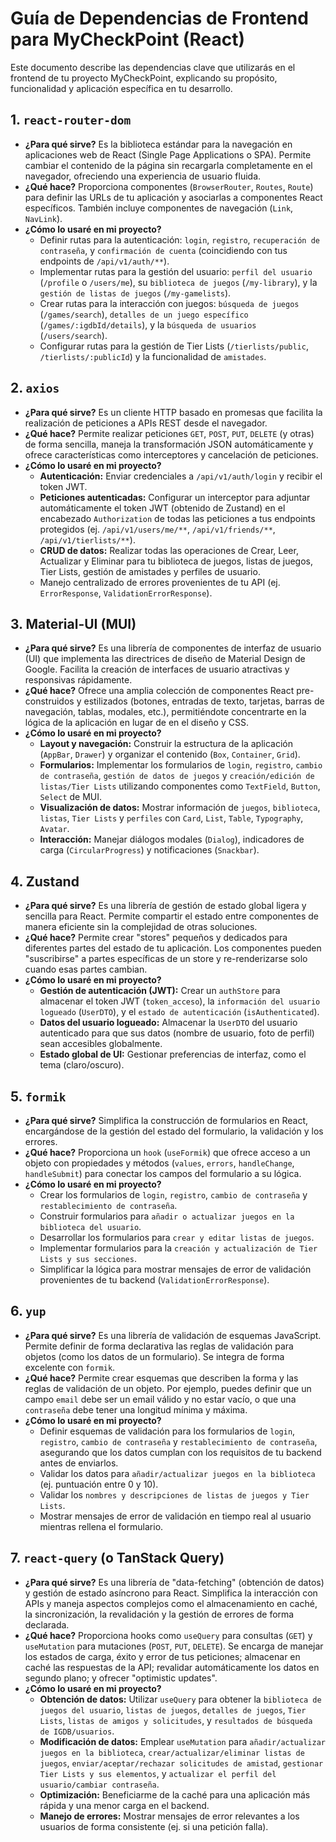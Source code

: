 # Guía de Dependencias de Frontend para MyCheckPoint (React)

Este documento describe las dependencias clave que utilizarás en el frontend de tu proyecto MyCheckPoint, explicando su propósito, funcionalidad y aplicación específica en tu desarrollo.

## 1. `react-router-dom`

* **¿Para qué sirve?** Es la biblioteca estándar para la navegación en aplicaciones web de React (Single Page Applications o SPA). Permite cambiar el contenido de la página sin recargarla completamente en el navegador, ofreciendo una experiencia de usuario fluida.
* **¿Qué hace?** Proporciona componentes (`BrowserRouter`, `Routes`, `Route`) para definir las URLs de tu aplicación y asociarlas a componentes React específicos. También incluye componentes de navegación (`Link`, `NavLink`).
* **¿Cómo lo usaré en mi proyecto?**
    * Definir rutas para la autenticación: `login`, `registro`, `recuperación de contraseña`, y `confirmación de cuenta` (coincidiendo con tus endpoints de `/api/v1/auth/**`).
    * Implementar rutas para la gestión del usuario: `perfil del usuario` (`/profile` o `/users/me`), su `biblioteca de juegos` (`/my-library`), y la `gestión de listas de juegos` (`/my-gamelists`).
    * Crear rutas para la interacción con juegos: `búsqueda de juegos` (`/games/search`), `detalles de un juego específico` (`/games/:igdbId/details`), y la `búsqueda de usuarios` (`/users/search`).
    * Configurar rutas para la gestión de Tier Lists (`/tierlists/public`, `/tierlists/:publicId`) y la funcionalidad de `amistades`.

## 2. `axios`

* **¿Para qué sirve?** Es un cliente HTTP basado en promesas que facilita la realización de peticiones a APIs REST desde el navegador.
* **¿Qué hace?** Permite realizar peticiones `GET`, `POST`, `PUT`, `DELETE` (y otras) de forma sencilla, maneja la transformación JSON automáticamente y ofrece características como interceptores y cancelación de peticiones.
* **¿Cómo lo usaré en mi proyecto?**
    * **Autenticación:** Enviar credenciales a `/api/v1/auth/login` y recibir el token JWT.
    * **Peticiones autenticadas:** Configurar un interceptor para adjuntar automáticamente el token JWT (obtenido de Zustand) en el encabezado `Authorization` de todas las peticiones a tus endpoints protegidos (ej. `/api/v1/users/me/**`, `/api/v1/friends/**`, `/api/v1/tierlists/**`).
    * **CRUD de datos:** Realizar todas las operaciones de Crear, Leer, Actualizar y Eliminar para tu biblioteca de juegos, listas de juegos, Tier Lists, gestión de amistades y perfiles de usuario.
    * Manejo centralizado de errores provenientes de tu API (ej. `ErrorResponse`, `ValidationErrorResponse`).

## 3. Material-UI (MUI)

* **¿Para qué sirve?** Es una librería de componentes de interfaz de usuario (UI) que implementa las directrices de diseño de Material Design de Google. Facilita la creación de interfaces de usuario atractivas y responsivas rápidamente.
* **¿Qué hace?** Ofrece una amplia colección de componentes React pre-construidos y estilizados (botones, entradas de texto, tarjetas, barras de navegación, tablas, modales, etc.), permitiéndote concentrarte en la lógica de la aplicación en lugar de en el diseño y CSS.
* **¿Cómo lo usaré en mi proyecto?**
    * **Layout y navegación:** Construir la estructura de la aplicación (`AppBar`, `Drawer`) y organizar el contenido (`Box`, `Container`, `Grid`).
    * **Formularios:** Implementar los formularios de `login`, `registro`, `cambio de contraseña`, `gestión de datos de juegos` y `creación/edición de listas/Tier Lists` utilizando componentes como `TextField`, `Button`, `Select` de MUI.
    * **Visualización de datos:** Mostrar información de `juegos`, `biblioteca`, `listas`, `Tier Lists` y `perfiles` con `Card`, `List`, `Table`, `Typography`, `Avatar`.
    * **Interacción:** Manejar diálogos modales (`Dialog`), indicadores de carga (`CircularProgress`) y notificaciones (`Snackbar`).

## 4. Zustand

* **¿Para qué sirve?** Es una librería de gestión de estado global ligera y sencilla para React. Permite compartir el estado entre componentes de manera eficiente sin la complejidad de otras soluciones.
* **¿Qué hace?** Permite crear "stores" pequeños y dedicados para diferentes partes del estado de tu aplicación. Los componentes pueden "suscribirse" a partes específicas de un store y re-renderizarse solo cuando esas partes cambian.
* **¿Cómo lo usaré en mi proyecto?**
    * **Gestión de autenticación (JWT):** Crear un `authStore` para almacenar el token JWT (`token_acceso`), la `información del usuario logueado` (`UserDTO`), y el `estado de autenticación` (`isAuthenticated`).
    * **Datos del usuario logueado:** Almacenar la `UserDTO` del usuario autenticado para que sus datos (nombre de usuario, foto de perfil) sean accesibles globalmente.
    * **Estado global de UI:** Gestionar preferencias de interfaz, como el tema (claro/oscuro).

## 5. `formik`

* **¿Para qué sirve?** Simplifica la construcción de formularios en React, encargándose de la gestión del estado del formulario, la validación y los errores.
* **¿Qué hace?** Proporciona un `hook` (`useFormik`) que ofrece acceso a un objeto con propiedades y métodos (`values`, `errors`, `handleChange`, `handleSubmit`) para conectar los campos del formulario a su lógica.
* **¿Cómo lo usaré en mi proyecto?**
    * Crear los formularios de `login`, `registro`, `cambio de contraseña` y `restablecimiento de contraseña`.
    * Construir formularios para `añadir o actualizar juegos en la biblioteca del usuario`.
    * Desarrollar los formularios para `crear y editar listas de juegos`.
    * Implementar formularios para la `creación y actualización de Tier Lists y sus secciones`.
    * Simplificar la lógica para mostrar mensajes de error de validación provenientes de tu backend (`ValidationErrorResponse`).

## 6. `yup`

* **¿Para qué sirve?** Es una librería de validación de esquemas JavaScript. Permite definir de forma declarativa las reglas de validación para objetos (como los datos de un formulario). Se integra de forma excelente con `formik`.
* **¿Qué hace?** Permite crear esquemas que describen la forma y las reglas de validación de un objeto. Por ejemplo, puedes definir que un campo `email` debe ser un email válido y no estar vacío, o que una `contraseña` debe tener una longitud mínima y máxima.
* **¿Cómo lo usaré en mi proyecto?**
    * Definir esquemas de validación para los formularios de `login`, `registro`, `cambio de contraseña` y `restablecimiento de contraseña`, asegurando que los datos cumplan con los requisitos de tu backend antes de enviarlos.
    * Validar los datos para `añadir/actualizar juegos en la biblioteca` (ej. puntuación entre 0 y 10).
    * Validar los `nombres y descripciones de listas de juegos y Tier Lists`.
    * Mostrar mensajes de error de validación en tiempo real al usuario mientras rellena el formulario.

## 7. `react-query` (o TanStack Query)

* **¿Para qué sirve?** Es una librería de "data-fetching" (obtención de datos) y gestión de estado asíncrono para React. Simplifica la interacción con APIs y maneja aspectos complejos como el almacenamiento en caché, la sincronización, la revalidación y la gestión de errores de forma declarada.
* **¿Qué hace?** Proporciona hooks como `useQuery` para consultas (`GET`) y `useMutation` para mutaciones (`POST`, `PUT`, `DELETE`). Se encarga de manejar los estados de carga, éxito y error de tus peticiones; almacenar en caché las respuestas de la API; revalidar automáticamente los datos en segundo plano; y ofrecer "optimistic updates".
* **¿Cómo lo usaré en mi proyecto?**
    * **Obtención de datos:** Utilizar `useQuery` para obtener la `biblioteca de juegos del usuario`, `listas de juegos`, `detalles de juegos`, `Tier Lists`, `listas de amigos y solicitudes`, y `resultados de búsqueda de IGDB/usuarios`.
    * **Modificación de datos:** Emplear `useMutation` para `añadir/actualizar juegos en la biblioteca`, `crear/actualizar/eliminar listas de juegos`, `enviar/aceptar/rechazar solicitudes de amistad`, `gestionar Tier Lists y sus elementos`, y `actualizar el perfil del usuario/cambiar contraseña`.
    * **Optimización:** Beneficiarme de la caché para una aplicación más rápida y una menor carga en el backend.
    * **Manejo de errores:** Mostrar mensajes de error relevantes a los usuarios de forma consistente (ej. si una petición falla).